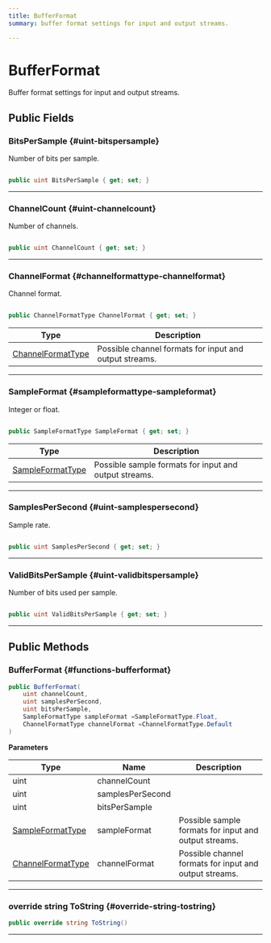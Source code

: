 ```yaml
---
title: BufferFormat
summary: buffer format settings for input and output streams. 

---
```


# BufferFormat




Buffer format settings for input and output streams.   





## Public Fields

### BitsPerSample {#uint-bitspersample}

Number of bits per sample. 

```csharp

public uint BitsPerSample { get; set; }

```






-----------

### ChannelCount {#uint-channelcount}

Number of channels. 

```csharp

public uint ChannelCount { get; set; }

```






-----------

### ChannelFormat {#channelformattype-channelformat}

Channel format. 

```csharp

public ChannelFormatType ChannelFormat { get; set; }

```

| Type | Description  | 
|--|--|
| [ChannelFormatType](/unity-api/api/UnityEngine.XR.MagicLeap/MLAudioOutput/UnityEngine.XR.MagicLeap.MLAudioOutput.md#uint-channelformattype) | Possible channel formats for input and output streams.  |





-----------

### SampleFormat {#sampleformattype-sampleformat}

Integer or float. 

```csharp

public SampleFormatType SampleFormat { get; set; }

```

| Type | Description  | 
|--|--|
| [SampleFormatType](/unity-api/api/UnityEngine.XR.MagicLeap/MLAudioOutput/UnityEngine.XR.MagicLeap.MLAudioOutput.md#uint-sampleformattype) | Possible sample formats for input and output streams.  |





-----------

### SamplesPerSecond {#uint-samplespersecond}

Sample rate. 

```csharp

public uint SamplesPerSecond { get; set; }

```






-----------

### ValidBitsPerSample {#uint-validbitspersample}

Number of bits used per sample. 

```csharp

public uint ValidBitsPerSample { get; set; }

```






-----------

## Public Methods

###  BufferFormat {#functions-bufferformat}

```csharp
public BufferFormat(
    uint channelCount,
    uint samplesPerSecond,
    uint bitsPerSample,
    SampleFormatType sampleFormat =SampleFormatType.Float,
    ChannelFormatType channelFormat =ChannelFormatType.Default
)
```


**Parameters**

| Type | Name  | Description  | 
|--|--|--|
| uint |channelCount||
| uint |samplesPerSecond||
| uint |bitsPerSample||
| [SampleFormatType](/unity-api/api/UnityEngine.XR.MagicLeap/MLAudioOutput/UnityEngine.XR.MagicLeap.MLAudioOutput.md#uint-sampleformattype) |sampleFormat|Possible sample formats for input and output streams. |
| [ChannelFormatType](/unity-api/api/UnityEngine.XR.MagicLeap/MLAudioOutput/UnityEngine.XR.MagicLeap.MLAudioOutput.md#uint-channelformattype) |channelFormat|Possible channel formats for input and output streams. |






-----------

### override string ToString {#override-string-tostring}

```csharp
public override string ToString()
```






-----------

